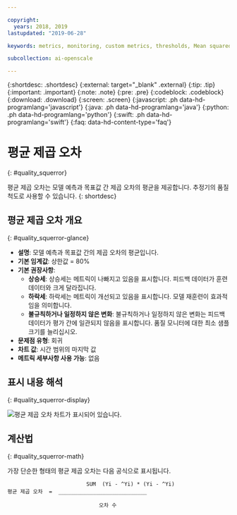 ```yaml
---

copyright:
  years: 2018, 2019
lastupdated: "2019-06-28"

keywords: metrics, monitoring, custom metrics, thresholds, Mean squared error

subcollection: ai-openscale

---
```


{:shortdesc: .shortdesc}
{:external: target="_blank" .external}
{:tip: .tip}
{:important: .important}
{:note: .note}
{:pre: .pre}
{:codeblock: .codeblock}
{:download: .download}
{:screen: .screen}
{:javascript: .ph data-hd-programlang='javascript'}
{:java: .ph data-hd-programlang='java'}
{:python: .ph data-hd-programlang='python'}
{:swift: .ph data-hd-programlang='swift'}
{:faq: data-hd-content-type='faq'}

# 평균 제곱 오차
{: #quality_squerror}

평균 제곱 오차는 모델 예측과 목표값 간 제곱 오차의 평균을 제공합니다. 추정기의 품질 척도로 사용할 수 있습니다.
{: shortdesc}

## 평균 제곱 오차 개요
{: #quality_squerror-glance}

- **설명**: 모델 예측과 목표값 간의 제곱 오차의 평균입니다.
- **기본 임계값**: 상한값 = 80%
- **기본 권장사항**:
   - **상승세**: 상승세는 메트릭이 나빠지고 있음을 표시합니다. 피드백 데이터가 훈련 데이터와 크게 달라집니다.
   - **하락세**: 하락세는 메트릭이 개선되고 있음을 표시합니다. 모델 재훈련이 효과적임을 의미합니다.
   - **불규칙하거나 일정하지 않은 변화**: 불규칙하거나 일정하지 않은 변화는 피드백 데이터가 평가 간에 일관되지 않음을 표시합니다. 품질 모니터에 대한 최소 샘플 크기를 늘리십시오.
- **문제점 유형**: 회귀
- **차트 값**: 시간 범위의 마지막 값
- **메트릭 세부사항 사용 가능**: 없음

## 표시 내용 해석
{: #quality_squerror-display}

![평균 제곱 오차 차트가 표시되어 있습니다.](images/xxxx.png)

## 계산법
{: #quality_squerror-math}

가장 단순한 형태의 평균 제곱 오차는 다음 공식으로 표시됩니다.

```
                         SUM  (Yi - ^Yi) * (Yi - ^Yi)
평균 제곱 오차  =  ____________________________

                             오차 수
```
